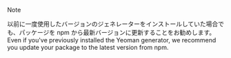 > [!NOTE]
> <span data-ttu-id="b7b3b-101">以前に一度使用したバージョンのジェネレーターをインストールしていた場合でも、パッケージを npm から最新バージョンに更新することをお勧めします。</span><span class="sxs-lookup"><span data-stu-id="b7b3b-101">Even if you've previously installed the Yeoman generator, we recommend you update your package to the latest version from npm.</span></span>